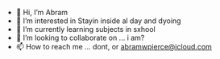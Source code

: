 - 👋 Hi, I’m Abram
- 👀 I’m interested in Stayin inside al day and dyoing
- 🌱 I’m currently learning subjects in sxhool
- 💞️ I’m looking to collaborate on ... i am?
- 📫 How to reach me ... dont, or abramwpierce@icloud.com

<!---
heyuhowudoin/heyuhowudoin is a ✨ special ✨ repository because its `README.md` (this file) appears on your GitHub profile.
You can click the Preview link to take a look at your changes.
--->
